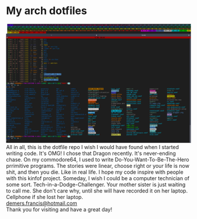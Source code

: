 # My arch dotfiles

![GitHub Logo](/info/combine.png)
All in all, this is the dotfile repo I wish I would have found when I started writing code. It's OMG!
I chose that Dragon recently. It's never-ending chase. On my commodore64, I used to write
Do-You-Want-To-Be-The-Hero prrimitive programs. The stories were linear, choose right or your life
is now shit, and then you die. Like in real life.
I hope my code inspire with people with this kinfof project. Someday, I wish I could be a computer
technician of some sort. Tech-in-a-Dodge-Challenger. Your mother sister is just waiting to call me.
She don't care why, until she will have recorded it on her laptop. Cellphone if she lost her laptop. \
demers.francis@hotmail.com \
Thank you for visiting and have a great day!
